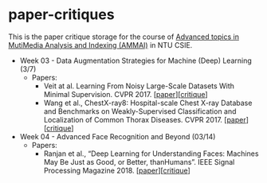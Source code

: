 # paper-critiques

This is the paper critique storage for the course of [Advanced topics in MutiMedia Analysis and Indexing (AMMAI)](https://winstonhsu.info/ammai-19s/) in NTU CSIE.

- Week 03 - Data Augmentation Strategies for Machine (Deep) Learning (3/7)
  - Papers:
    - Veit at al. Learning From Noisy Large-Scale Datasets With Minimal Supervision. CVPR 2017. [[paper](https://arxiv.org/abs/1701.01619)][[critique](https://github.com/Min-Sheng/paper-critiques/blob/master/week03/LearningFromNoisyLarge-ScaleDatasetsWithMinimalSupervision/Critique.md)]
    - Wang et al., ChestX-ray8: Hospital-scale Chest X-ray Database and Benchmarks on Weakly-Supervised Classification and Localization of Common Thorax Diseases. CVPR 2017. [[paper](https://arxiv.org/abs/1705.02315)][[critique](https://github.com/Min-Sheng/paper-critiques/blob/master/week03/ChestX-ray8:Hospital-scaleChestX-rayDatabaseAndBenchmarksonWeakly-SupervisedClassificationAndLocalizationOfCommonThoraxDiseases/Critique.md)]
- Week 04 - Advanced Face Recognition and Beyond (03/14)
  - Papers:
    - Ranjan et al., “Deep Learning for Understanding Faces: Machines May Be Just as Good, or Better, thanHumans”. IEEE Signal Processing Magazine 2018. [[paper](https://ieeexplore.ieee.org/document/8253595)][[critique](https://github.com/Min-Sheng/paper-critiques/blob/master/week04/DeepLearningForUnderstandingFaces:MachinesMayBeJustAsGoodOrBetterThanHumans/Critique.md)]
